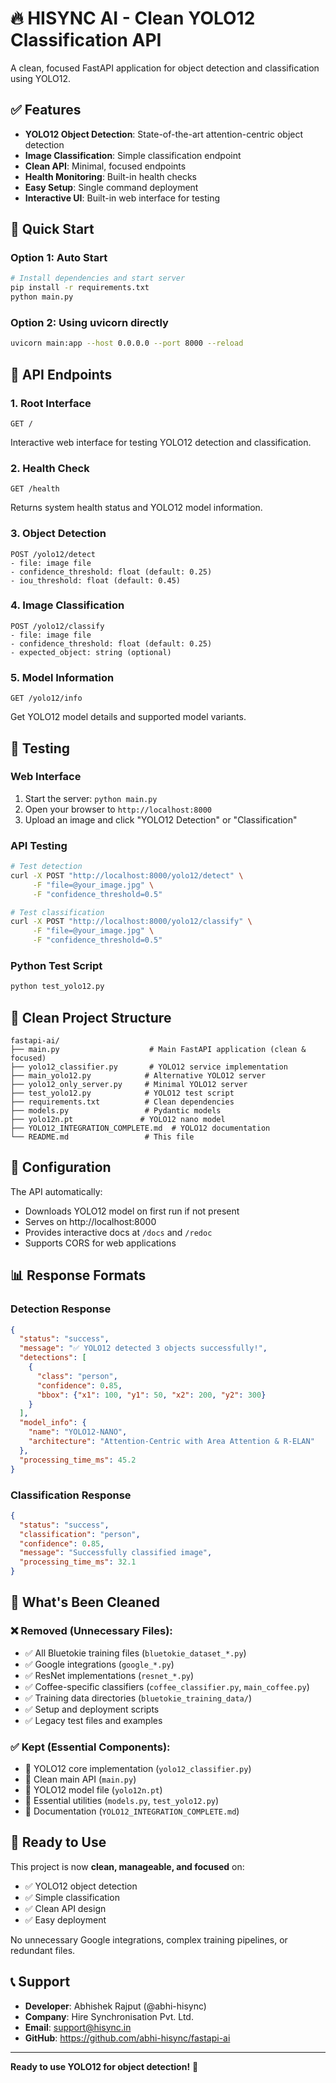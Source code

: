 # 🔥 HISYNC AI - Clean YOLO12 Classification API

A clean, focused FastAPI application for object detection and classification using YOLO12.

## ✅ Features

- **YOLO12 Object Detection**: State-of-the-art attention-centric object detection
- **Image Classification**: Simple classification endpoint
- **Clean API**: Minimal, focused endpoints
- **Health Monitoring**: Built-in health checks
- **Easy Setup**: Single command deployment
- **Interactive UI**: Built-in web interface for testing

## 🚀 Quick Start

### Option 1: Auto Start
```bash
# Install dependencies and start server
pip install -r requirements.txt
python main.py
```

### Option 2: Using uvicorn directly
```bash
uvicorn main:app --host 0.0.0.0 --port 8000 --reload
```

## 📡 API Endpoints

### 1. Root Interface
```
GET /
```
Interactive web interface for testing YOLO12 detection and classification.

### 2. Health Check
```
GET /health
```
Returns system health status and YOLO12 model information.

### 3. Object Detection
```
POST /yolo12/detect
- file: image file
- confidence_threshold: float (default: 0.25)
- iou_threshold: float (default: 0.45)
```

### 4. Image Classification
```
POST /yolo12/classify
- file: image file
- confidence_threshold: float (default: 0.25)
- expected_object: string (optional)
```

### 5. Model Information
```
GET /yolo12/info
```
Get YOLO12 model details and supported model variants.

## 🧪 Testing

### Web Interface
1. Start the server: `python main.py`
2. Open your browser to `http://localhost:8000`
3. Upload an image and click "YOLO12 Detection" or "Classification"

### API Testing
```bash
# Test detection
curl -X POST "http://localhost:8000/yolo12/detect" \
     -F "file=@your_image.jpg" \
     -F "confidence_threshold=0.5"

# Test classification
curl -X POST "http://localhost:8000/yolo12/classify" \
     -F "file=@your_image.jpg" \
     -F "confidence_threshold=0.5"
```

### Python Test Script
```bash
python test_yolo12.py
```

## 📁 Clean Project Structure

```
fastapi-ai/
├── main.py                    # Main FastAPI application (clean & focused)
├── yolo12_classifier.py       # YOLO12 service implementation
├── main_yolo12.py            # Alternative YOLO12 server
├── yolo12_only_server.py     # Minimal YOLO12 server
├── test_yolo12.py            # YOLO12 test script
├── requirements.txt          # Clean dependencies
├── models.py                 # Pydantic models
├── yolo12n.pt               # YOLO12 nano model
├── YOLO12_INTEGRATION_COMPLETE.md  # YOLO12 documentation
└── README.md                 # This file
```

## 🔧 Configuration

The API automatically:
- Downloads YOLO12 model on first run if not present
- Serves on http://localhost:8000
- Provides interactive docs at `/docs` and `/redoc`
- Supports CORS for web applications

## 📊 Response Formats

### Detection Response
```json
{
  "status": "success",
  "message": "✅ YOLO12 detected 3 objects successfully!",
  "detections": [
    {
      "class": "person",
      "confidence": 0.85,
      "bbox": {"x1": 100, "y1": 50, "x2": 200, "y2": 300}
    }
  ],
  "model_info": {
    "name": "YOLO12-NANO",
    "architecture": "Attention-Centric with Area Attention & R-ELAN"
  },
  "processing_time_ms": 45.2
}
```

### Classification Response
```json
{
  "status": "success",
  "classification": "person",
  "confidence": 0.85,
  "message": "Successfully classified image",
  "processing_time_ms": 32.1
}
```

## 🎯 What's Been Cleaned

### ❌ Removed (Unnecessary Files):
- ✅ All Bluetokie training files (`bluetokie_dataset_*.py`)
- ✅ Google integrations (`google_*.py`)
- ✅ ResNet implementations (`resnet_*.py`)
- ✅ Coffee-specific classifiers (`coffee_classifier.py`, `main_coffee.py`)
- ✅ Training data directories (`bluetokie_training_data/`)
- ✅ Setup and deployment scripts
- ✅ Legacy test files and examples

### ✅ Kept (Essential Components):
- 🎯 YOLO12 core implementation (`yolo12_classifier.py`)
- 🎯 Clean main API (`main.py`)
- 🎯 YOLO12 model file (`yolo12n.pt`)
- 🎯 Essential utilities (`models.py`, `test_yolo12.py`)
- 🎯 Documentation (`YOLO12_INTEGRATION_COMPLETE.md`)

## 🚀 Ready to Use

This project is now **clean, manageable, and focused** on:
- ✅ YOLO12 object detection
- ✅ Simple classification
- ✅ Clean API design
- ✅ Easy deployment

No unnecessary Google integrations, complex training pipelines, or redundant files.

## 📞 Support

- **Developer**: Abhishek Rajput (@abhi-hisync)
- **Company**: Hire Synchronisation Pvt. Ltd.
- **Email**: support@hisync.in
- **GitHub**: https://github.com/abhi-hisync/fastapi-ai

---

**Ready to use YOLO12 for object detection!** 🚀
